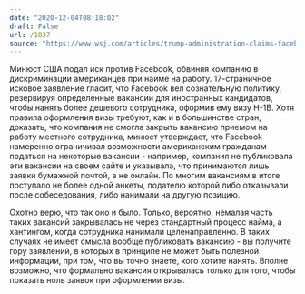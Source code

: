 ```yaml
---
date: "2020-12-04T08:18:02"
draft: False
url: /1837
source: "https://www.wsj.com/articles/trump-administration-claims-facebook-improperly-reserved-jobs-for-h1-b-workers-11607023044?mod=djemalertNEWS"
---
```


Минюст США подал иск против Facebook, обвиняя компанию в дискриминации американцев при найме на работу. 17-страничное исковое заявление гласит, что Facebook вел сознательную политику, резервируя определенные вакансии для иностранных кандидатов, чтобы нанять более дешевого сотрудника, оформив ему визу H-1B. Хотя правила оформления визы требуют, как и в большинстве стран, доказать, что компания не смогла закрыть вакансию приемом на работу местного сотрудника, минюст утверждает, что Facebook намеренно ограничивал возможности американским гражданам податься на некоторые вакансии - например, компания не публиковала эти вакансии на своем сайте и указывала, что принимаются лишь заявки бумажной почтой, а не онлайн. По многим вакансиям в итоге поступало не более одной анкеты, подателю которой либо отказывали после собеседования, либо нанимали на другую позицию.

Охотно верю, что так оно и было. Только, вероятно, немалая часть таких вакансий закрывалась не через стандартный процесс найма, а хантингом, когда сотрудника нанимали целенаправленно. В таких случаях не имеет смысла вообще публиковать вакансию - вы получите гору заявлений, в которых в принципе не может быть полезной информации, при том, что вы точно знаете, кого хотите нанять. Вполне возможно, что формально вакансия открывалась только для того, чтобы показать ноль заявок при оформлении визы.
